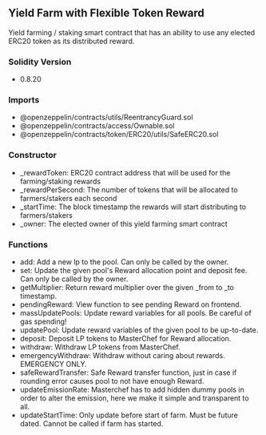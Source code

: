 ## Yield Farm with Flexible Token Reward

Yield farming / staking smart contract that has an ability to use any elected ERC20 token as its distributed reward.

### Solidity Version
- 0.8.20

### Imports
- @openzeppelin/contracts/utils/ReentrancyGuard.sol
- @openzeppelin/contracts/access/Ownable.sol
- @openzeppelin/contracts/token/ERC20/utils/SafeERC20.sol

### Constructor
- _rewardToken: ERC20 contract address that will be used for the farming/staking rewards
- _rewardPerSecond: The number of tokens that will be allocated to farmers/stakers each second
- _startTime: The block timestamp the rewards will start distributing to farmers/stakers
- _owner: The elected owner of this yield farming smart contract

### Functions
- add: Add a new lp to the pool. Can only be called by the owner.
- set: Update the given pool's Reward allocation point and deposit fee. Can only be called by the owner.
- getMultiplier: Return reward multiplier over the given _from to _to timestamp.
- pendingReward: View function to see pending Reward on frontend.
- massUpdatePools: Update reward variables for all pools. Be careful of gas spending!
- updatePool: Update reward variables of the given pool to be up-to-date.
- deposit: Deposit LP tokens to MasterChef for Reward allocation.
- withdraw: Withdraw LP tokens from MasterChef.
- emergencyWithdraw: Withdraw without caring about rewards. EMERGENCY ONLY.
- safeRewardTransfer: Safe Reward transfer function, just in case if rounding error causes pool to not have enough Reward.
- updateEmissionRate: Masterchef has to add hidden dummy pools in order to alter the emission, here we make it simple and transparent to all.
- updateStartTime: Only update before start of farm. Must be future dated. Cannot be called if farm has started.

